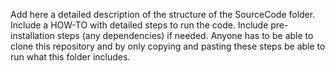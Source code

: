 Add  here a detailed description of the structure of the SourceCode folder.
Include a HOW-TO with detailed steps to run the code. Include pre-installation steps (any dependencies) if needed. Anyone has to be able to clone this repository and by only copying and pasting these steps be able to run what this folder includes.
